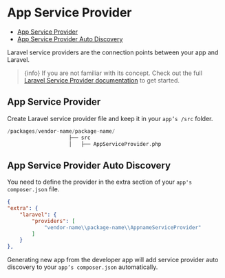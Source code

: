 # App Service Provider

- [App Service Provider](#app-service-provider)
- [App Service Provider Auto Discovery](#app-service-provider-auto-discovery)

Laravel service providers are the connection points between your app and Laravel.

> {info} If you are not familiar with its concept. Check out the full [Laravel Service Provider documentation](https://laravel.com/docs/master/packages) to get started.

<a name="App-Service-Provider"></a>

## App Service Provider

Create Laravel service provider file and keep it in your `app’s /src` folder.

```php
/packages/vendor-name/package-name/
                    ├── src
                    │   ├── AppServiceProvider.php
```

<a name="App-Service-Provider-Auto-Discovery"></a>

## App Service Provider Auto Discovery

You need to define the provider in the extra section of your `app's composer.json` file.

```json
{
"extra": {
    "laravel": {
        "providers": [
            "vendor-name\\package-name\\AppnameServiceProvider"
        ]
    }
},
```

Generating new app from the developer app will add service provider auto discovery to your `app’s composer.json` automatically.

